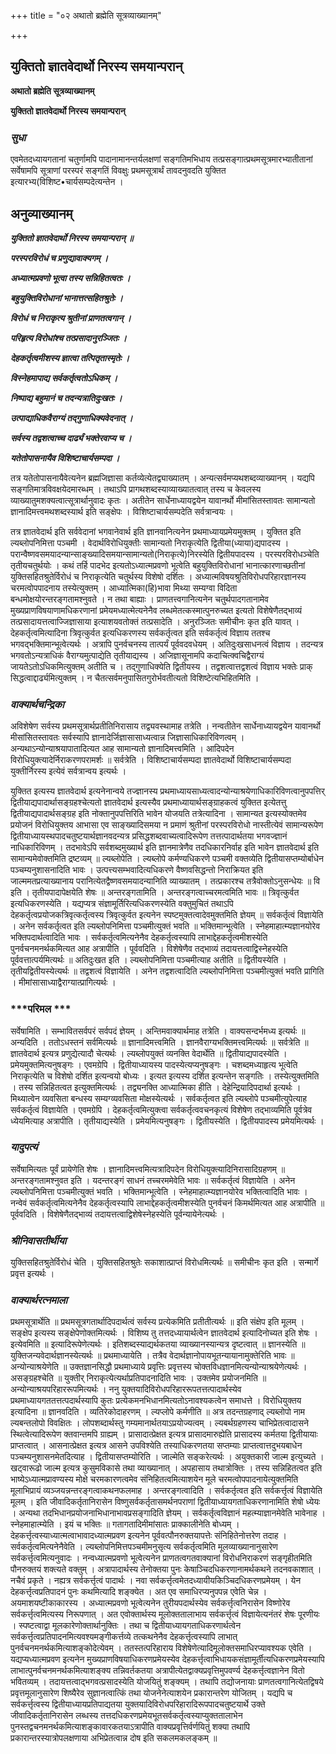 +++
title = "०२ अथातो ब्रह्मेति सूत्रव्याख्यानम्"

+++


## युक्तितो ज्ञातवेदार्थो निरस्य समयान्परान्

**अथातो ब्रह्मेति सूत्रव्याख्यानम्**

**युक्तितो ज्ञातवेदार्थो निरस्य समयान्परान्**

### ***सुधा***

एवमेतदध्यायगतानां चतुर्णामपि पादानामानन्तर्यलक्षणां सङ्गतिमभिधाय तत्प्रसङ्गात्प्रथमसूत्रमारभ्यातीतानां सर्वेषामपि सूत्राणां परस्परं सङ्गतिं विवक्षुः प्रथमसूत्रार्थं तावदनुवदति युक्तित इत्यारभ्य(विशिष्ट•चार्यसम्पदेत्यन्तेन ।

## **अनुव्याख्यानम्**

***युक्तितो ज्ञातवेदार्थो निरस्य समयान्परान् ॥***

***परस्परविरोधं च प्रणुद्यावाक्यगम् ।***

***अध्यात्मप्रवणो भूत्वा तस्य सन्निहितत्वतः ।***

***बहुयुक्तिविरोधानां भानात्तत्सहितश्रुतेः ।***

***विरोधं च निराकृत्य श्रुतीनां प्राणतत्वगान् ।***

***परिहृत्य विरोधांश्च तत्प्रसादानुरञ्जितः ।***

***देहकर्तृत्वमीशस्य ज्ञात्वा तत्पितृतास्मृतेः ।***

***विस्नेहमापाद्य सर्वकर्तृत्वतोऽधिकम् ।***

***निष्पाद्य बहुमानं च तदन्यत्रातिदुःखतः ।***

***उत्पाद्याधिकवैराग्यं तद्गुणाधिक्यवेदनात् ।***

***सर्वस्य तद्वशत्वाच्च दार्ढ्यं भक्तेरवाप्य च ।***

***यतेतोपासनायैव विशिष्टाचार्यसम्पदा ।***

तत्र यतेतोपासनायैवेत्यनेन ब्रह्मजिज्ञासा कर्तव्येत्येतद्व्याख्यातम् । अन्यत्सर्वमप्यथशब्दव्याख्यानम् । यद्यपि सङ्गतिमात्रविवक्षयेदमारब्धम् । तथाऽपि प्रागथशब्दस्याव्याख्यातत्वात् तस्य च केवलस्य व्याख्यातुमशक्यत्वात्सूत्रार्थानुवादः कृतः । अतीतेन सार्धेनाध्यायद्वयेन यावानर्थो मीमांसितस्तावतः सामान्यतो ज्ञानादिमत्त्वमथशब्दस्यार्थ इति सङ्क्षेपः । विशिष्टाचार्यसम्पदेति सर्वत्रान्वयः ।

तत्र ज्ञातवेदार्थ इति सर्ववेदानां भगवानेवार्थ इति ज्ञानवानित्यनेन प्रथमाध्यायप्रमेयमुक्तम् । युक्तित इति ल्यब्लोपनिमित्ता पञ्चमी । वेदार्थविरोधियुक्तीः सामान्यतो निराकृत्येति द्वितीया(ध्याया)द्यपादस्य । परान्वैष्णवसमयादन्यान्साङ्ख्यादिसमयान्सामान्यतो(निराकृत्ये)निरस्येति द्वितीयपादस्य । परस्परविरोधञ्चेति तृतीयचतुर्थयोः । कथं तर्हि पादभेद इत्यतोऽध्यात्मप्रवणो भूत्वेति बहुयुक्तिविरोधानां भानात्कारणाच्छतीनां युक्तिसहितश्रुतेर्विरोधं च निराकृत्येति चतुर्थस्य विशेषो दर्शितः । अध्यात्मविषयश्रुतिविरोधपरिहारज्ञानस्य चरमत्वोपपादनाय तस्येत्युक्तम् । आध्यात्मिका(हि)भावा मिथ्या सम्यग्वा विदिता बन्धमोक्षयोरन्तरङ्गतामश्नुवते । न तथा बाह्याः । प्राणतत्त्वगानित्यनेन चतुर्थपादगतानामेव मुख्यप्राणविषयाणामधिकरणानां प्रमेयमध्यात्मेत्यनेनैव लब्धमेतत्कस्मात्पुनरुच्यत इत्यतो विशेषेणैतद्भाव्यं तत्प्रसादायत्तत्वाज्जिज्ञासाया इत्याशयवतोक्तं तत्प्रसादेति । अनुरञ्जितः समीचीनः कृत इति यावत् । देहकर्तृत्वमित्यादिना त्रिवृत्कुर्वत इत्यधिकरणस्य सर्वकर्तृत्वत इति सर्वकर्तृत्वं विज्ञाय ततश्च भगवद्भक्तिमान्भूत्वेत्यर्थः । अत्रापि पुनर्वचनस्य तात्पर्यं पूर्ववदवधेयम् । अतिदुःखसाधनत्वं विज्ञाय । तदन्यत्र भगवतोऽन्यत्राधिकं वैराग्यमुत्पाद्येति तृतीयाद्यस्य । अजिज्ञासूनामपि कदाचित्क्वचिद्वैराग्यं जायतेऽतोऽधिकमित्युक्तम् अतीति च । तद्गुणाधिक्येति द्वितीयस्य । तद्वशत्वात्तद्वशत्वं विज्ञाय भक्तेः प्राक् सिद्धत्वाद्दार्ढ्यमित्युक्तम् । न चैतत्सर्वमनुपासितगुरोर्भवतीत्यतो विशिष्टेत्यभिहितमिति ।

### ***वाक्यार्थचन्द्रिका***

अविशेषेण सर्वस्य प्रथमसूत्रार्थप्रतीतिनिरासाय तद्व्यवस्थामाह तत्रेति । नन्वतीतेन सार्धेनाध्यायद्वयेन यावानर्थो मीसांसितस्तावतः सर्वस्यापि ज्ञानादेर्जिज्ञासासाध्यत्वान्न जिज्ञासाधिकारिविणत्वम् । अन्यथाऽन्योन्याश्रयापातादित्यत आह सामान्यतो ज्ञानादिमत्त्वमिति । आदिपदेन विरोधियुक्त्यादेर्निराकरणपरामर्शः ॥ सर्वत्रेति । विशिष्टाचार्यसम्पदा ज्ञातवेदार्थो विशिष्टाचार्यसम्पदा युक्तीर्निरस्य इत्येवं सर्वत्रान्वय इत्यर्थः ।

युक्तित इत्यस्य ज्ञातवेदार्थ इत्यनेनान्वये तज्ज्ञानस्य प्रथमाध्यायसाध्यत्वादन्योन्याश्रयेणाधिकारिविणत्वानुपपत्तिर् द्वितीयाद्यपादार्थासङ्ग्रहश्चेत्यतो ज्ञातवेदार्थ इत्यस्यैव प्रथमाध्यायार्थसङ्ग्राहकत्वं युक्तित इत्येतत्तु द्वितीयाद्यपादार्थसङ्ग्रह इति नोक्तानुपपत्तिरिति भावेन योजयति तत्रेत्यादिना । सामान्यत इत्यस्योक्तमेव प्रयोजनं विरोधियुक्तय आभासा एव साङ्ख्यादिसमया न प्रमाणं श्रुतीनां परस्परविरोधो नास्तीत्येवं सामान्यरूपेण द्वितीयाध्यायस्थपादचतुष्टयार्थज्ञानवदन्यत्र प्रसिद्धशब्दवाच्यत्वादिरूपेण तत्तत्पादार्थतया भगवज्ज्ञानं नाधिकारिविणम् । तदभावेऽपि सर्वशब्दमुख्यार्थ इति ज्ञानमात्रेणैव तदधिकारनिर्वाह इति भावेन ज्ञातवेदार्थ इति सामान्यमेवोक्तमिति द्रष्टव्यम् ॥ ल्यब्लोपेति । ल्यब्लोपे कर्मण्यधिकरणे पञ्चमी वक्तव्येति द्वितीयासप्तम्योर्बाधेन पञ्चम्यनुशासनादिति भावः । उत्पत्त्यसम्भवादित्यधिकरणे वैष्णवसिद्धन्तो निराक्रियत इति जाल्ममतप्रत्याख्यानाय परानित्येतद्वैष्णवसमयादन्यानिति व्याख्यातम् । तत्प्रकारश्च तत्रैवोक्तोऽनुसन्धेयः ॥ वि इति । तृतीयपादापेक्षयेति शेषः ॥ अन्तरङ्गतामिति । अन्तरङ्गत्वाच्चरमत्वमिति भावः ॥ त्रिवृत्कुर्वत इत्यधिकरणस्येति । यद्यप्यत्र संज्ञामूर्तिरित्यधिकरणस्येति वक्तुमुचितं तथाऽपि देहकर्तृत्वप्रयोजकत्रिवृत्कर्तृत्वस्य त्रिवृत्कुर्वत इत्यनेन स्पष्टमुक्तत्वादेवमुक्तमिति ज्ञेयम् ॥ सर्वकर्तृत्वं विज्ञायेति । अनेन सर्वकर्तृत्वत इति ल्यब्लोपनिमित्ता पञ्चमीत्युक्तं भवति ॥ भक्तिमान्भूत्वेति । स्नेहमाहात्म्यज्ञानयोरेव भक्तिपदार्थत्वादिति भावः । सर्वकर्तृत्वमित्यनेनैव देहकर्तृत्वस्यापि लाभाद्देहकर्तृत्वमीशस्येति पुनर्वचनमनर्थकमित्यत आह अत्रापीति । पूर्ववदिति । विशेषेणैव तद्भाव्यं तदायत्तत्वाद्विस्नेहस्येति पूर्ववत्तात्पर्यमित्यर्थः ॥ अतिदुःखत इति । ल्यब्लोपनिमित्ता पञ्चमीत्याह अतीति ॥ द्वितीयस्येति । तृतीयद्वितीयस्येत्यर्थः ॥ तद्वशत्वं विज्ञायेति । अनेन तद्वशत्वादिति ल्यब्लोपनिमित्ता पञ्चमीत्युक्तं भवति प्रागिति । मीमांसासाध्याद्वैराग्यात्प्रागित्यर्थः ।

### ***परिमल ***

सर्वेषामिति । सम्भावितसर्वपरं सर्वपदं ज्ञेयम् । अन्तिमवाक्यार्थमाह तत्रेति । वाक्यसन्दर्भमध्य इत्यर्थः ॥ अन्यदिति । ततोऽधस्तनं सर्वमित्यर्थः ॥ ज्ञानादिमत्त्वमिति । ज्ञानवैराग्यभक्तिमत्त्वमित्यर्थः ॥ सर्वत्रेति ॥ ज्ञातवेदार्थ इत्यत्र प्रणुद्येत्यादौ चेत्यर्थः । ल्यब्लोपयुक्तं व्यनक्ति वेदार्थेति ॥ द्वितीयाद्यपादस्येति । प्रमेयमुक्तमित्यनुषङ्गः । एवमग्रेपि । द्वितीयाध्यायस्य पादस्येत्यप्यनुषङ्गः । चशब्दमध्याहृत्य भूत्वेति निराकृत्येति च विशेषो दर्शित इत्यन्वयो बोध्यः । इत्यत इत्यस्य दर्शित इत्यन्तेन सङ्गतिः । तस्येत्युक्तमिति । तस्य सन्निहितत्वत इत्युक्तमित्यर्थः । तद्व्यनक्ति आध्यात्मिका हीति । देहेन्द्रियादिपदार्था इत्यर्थः । मिथ्यात्वेन व्यवसिता बन्धस्य सम्यग्व्यवसिता मोक्षस्येत्यर्थः । सर्वकर्तृत्वत इति ल्यब्लोपे पञ्चमीत्युपेत्याह सर्वकर्तृत्वं विज्ञायेति । एवमग्रेपि । देहकर्तृत्वमित्युक्त्वा सर्वकर्तृत्ववचनकृत्यं विशेषेण तद्भाव्यमिति पूर्वत्रेव ध्येयमित्याह अत्रापीति । तृतीयाद्यस्येति । प्रमेयमित्यनुषङ्गः । द्वितीयस्येति । द्वितीयपादस्य प्रमेयमित्यर्थः ।

### ***यादुपत्यं***

सर्वेषामित्यतः पूर्वं प्रायेणेति शेषः । ज्ञानादिमत्त्वमित्यत्रादिपदेन विरोधियुक्त्यादिनिरासादिग्रहणम् ॥ अन्तरङ्गतामश्नुवत इति । यदन्तरङ्गं साधनं तच्चरममेवेति भावः ॥ सर्वकर्तृत्वं विज्ञायेति । अनेन ल्यब्लोपनिमित्ता पञ्चमीत्युक्तं भवति । भक्तिमान्भूत्वेति । स्नेहमाहात्म्यज्ञानयोरेव भक्तित्वादिति भावः । नन्वेवं सर्वकर्तृत्वमित्यनेनैव देहकर्तृत्वस्यापि लाभाद्देहकर्तृत्वमीशस्येति पुनर्वचनं किमर्थमित्यत आह अत्रापीति ॥ पूर्ववदिति । विशेषेणैतद्भाव्यं तदायत्तत्वाद्विशेषेस्नेहस्येति पूर्वन्यायेनेत्यर्थः ।

### ***श्रीनिवासतीर्थीया***

युक्तिसहितश्रुतेर्विरोधं चेति । युक्तिसहितश्रुतेः सकाशात्प्राप्तं विरोधमित्यर्थः ॥ समीचीनः कृत इति । सन्मार्गे प्रवृत्त इत्यर्थः ।



### ***वाक्यार्थरत्नमाला***

प्रथमसूत्रार्थेति ॥ प्रथमसूत्रगतार्थादिपदार्थत्वं सर्वस्य प्रत्येकमिति प्रतीतीत्यर्थः ॥ इति संक्षेप इति मूलम् । सङ्क्षेप इत्यस्य सङ्क्षेपेणोक्तमित्यर्थः । विशिष्य तु तत्तदध्यायार्थत्वेन ज्ञातवेदार्थ इत्यादिनोच्यत इति शेषः । इत्येवमिति ॥ इत्यादिरूपेणेत्यर्थः । इतिशब्दस्याद्यर्थकतया व्याख्यानस्यान्यत्र दृष्टत्वात् ॥ ज्ञानस्येति ॥ युक्तिजन्यवेदार्थज्ञानस्येत्यर्थः ॥ प्रथमाध्यायेति । तत्रैव वेदार्थज्ञानोपायभूतन्यायानामुक्तेरिति भावः ॥ अन्योन्याश्रयेणेति ॥ उक्तज्ञानसिद्धौ प्रथमाध्याये प्रवृत्तिः प्रवृत्तस्य चोक्तविधज्ञानमित्यन्योन्याश्रयेणेत्यर्थः । असङ्ग्रहश्चेति ॥ युक्तीर् निराकृत्येत्यर्थाप्रतिपादनादिति भावः । उक्तमेव प्रयोजनमिति ॥ अन्योन्याश्रयपरिहाररूपमित्यर्थः । ननु युक्तयादिविरोधपरिहाररूपतत्तत्पादार्थस्येव प्रथमाध्यायगततत्तत्पदार्थस्यापि कुतः प्रत्येकमनभिधानमित्यतोऽनावश्यकत्वेन समाधत्ते । विरोधियुक्तय इत्यादिना ॥ ज्ञानवदिति । व्यतिरेकोदाहरणम् । ल्यप्लोपे कर्मणीति ॥ अत्र तदन्तग्रहणाद् ल्यब्लोपो नाम ल्यबन्तलोपो विवक्षितः । लोपशब्दार्थस्तु गम्यमानार्थतयाऽप्रयोज्यत्वम् । ल्यबर्थग्रहणस्य चाभिप्रेतत्वादासने स्थित्वेत्यादिरूपेण क्तवान्तमपि ग्राह्यम् । प्रासादात्प्रेक्षत इत्यत्र प्रासादमारुह्येति प्रासादस्य कर्मतया द्वितीयायाः प्राप्तत्वात् । आसनात्प्रेक्षत इत्यत्र आसने उपविश्येति तस्याधिकरणतया सप्तम्याः प्राप्तत्वात्तदुभयबाधेन पञ्चम्यनुशासनमेतदित्याह । द्वितीयासप्तम्योरिति । जाल्मेति सङ्करेत्यर्थः । अयुक्तकारी जाल्म इत्युच्यते । खट्वारूढो जाल्म इत्यत्र कुसुमविकासे तथा व्याख्यानात् । अपहासाय तथात्रोक्तिः । तस्य सन्निहितत्वत इति भाष्येऽध्यात्मप्रावण्यस्य मोक्षे चरमकारणत्वमेव संनिहितत्वमित्याशयेन मूले चरमत्वोपपादनायेत्युक्तमिति मूलाभिप्रायं व्यञ्जयन्नन्तरङ्गत्वाकथनफलमाह । अन्तरङ्गत्वादिति । सर्वकर्तृत्वत इति सर्वकर्त्तृत्वं विज्ञायेति मूलम् । इति जीवादिकर्तृतानिरासेन विष्णुसर्वकर्तृतासमर्थनपराणां द्वितीयाध्यायगताधिकरणानामिति शेषो ध्येयः । अन्यथा तदभिधानप्रयोजनाभिधानाभावप्रसङ्गादिति ज्ञेयम् । सर्वकर्तृत्वविज्ञानं महत्म्याज्ञानमेवेति भावेनाह । स्नेहमाहात्म्येति । इयं च भक्तिः ॥ गतागतादिमीमांसातः प्राक्कालीनेति बोध्यम् । देहकर्त्तृत्वस्याध्यात्मत्वाभावादध्यात्मप्रवण इत्यनेन पूर्ववत्पौनरुक्तयापत्तेः संनिहितेनोत्तरेण तदाह । सर्वकर्तृत्वमित्यनेनैवेति । ल्यब्लोपनिमित्तपञ्चमीमनुसृत्य सर्वकर्तृत्वमिति मूलव्याख्यानानुसारेण सर्वकर्त्तृत्वमित्यनुवादः । नन्वध्यात्मप्रवणो भूत्वेत्यनेन प्राणतत्वगतवाक्यानां विरोधनिराकरणं सङ्गृहीतमिति पौनरुक्तयं शक्त्यते वक्तुम् । अत्रापादार्थस्य तेनोक्तया पुनः केषाञ्चिदधिकरणानामर्थकथने तदनवकाशात् । नचैवं प्रकृते । नह्यत्र सर्वकर्त्तृत्वं पादार्थः । नवा सर्वकर्त्तृत्वमेतदध्यायीयकिञ्चिदधिकरणप्रमेयम् । येन देहकर्त्तृत्वप्रतिपादनं पुनः कथमित्यादि शङ्क्येत । अत एव समाधिरप्यनुपपन्न एवेति चेन्न । अयमाशयष्टीकाकारस्य । अध्यात्मप्रवणो भूत्वेत्यनेन तुरीयपदार्थस्येव सर्वकर्त्तृत्वनिरासेन विष्णोरेव सर्वकर्त्तृत्वमित्यस्य निरूपणात् । अत एवोक्तार्थस्य मूलोक्ततालाभाय सर्वकर्त्तृत्वं विज्ञायेत्यनंतरं शेषः पूरणीयः । स्पष्टत्वाद्वा मूलकारेणोक्तार्थानुक्तिः । तथा च द्वितीयाध्यायगताधिकरणार्थत्वेन सर्वकर्त्तृत्वप्रतिपादनमित्यवश्यमङ्गीकर्त्तव्ये तत्कथनेनैव देहकर्त्तृत्वस्यापि लाभात् पुनर्वचनमनर्थकमित्याशङ्कोदेत्येवम् । ततस्तत्परिहाराय विशेषेणेत्यादिमूलोक्तसमाधिरप्यावश्यक एवेति । यद्यप्यध्यात्मप्रवण इत्यनेन मुख्यप्राणविषयाधिकरणप्रमेयस्येव देहकर्त्तृत्वाभिधायकसंज्ञामूर्तीत्यधिकरणप्रमेयस्यापि लाभात्पुनर्वचनमनर्थकमित्याशङ्क्य तन्निवर्तकतया अत्रापीत्येतद्वाक्यप्रवृत्तिमुपवर्ण्य देहकर्त्तृत्वज्ञानेन वितो भवितव्यम् । तदायत्तत्वाद्भगवत्प्रसादस्येति योजयितुं शङ्क्यम् । तथापि तद्योजनायाः प्राणतत्वगानित्येतद्विषये प्रवृत्तमूलानुसारेण शिष्यैरेव सुज्ञानत्वात्किं तथा योजनेनेत्याशयेन प्रकारान्तरेण योजितम् । यद्यपि च सर्वकर्त्तृत्वस्य द्वितीयाध्यायप्रतिपाद्यतया युक्तयादिविरोधपरिहारादिरूपपादचतुष्टयार्थे उक्ते जीवादिकर्तृतानिरासेन लब्धस्य तत्तदधिकरणप्रमेयभूतसर्वकर्तृत्वस्याप्युक्ततालाभेन पुनस्तद्वचनमनर्थकमित्याशङ्कावारकतयाऽत्रापीति वाक्यप्रवृत्तिर्वर्णयितुं शक्या तथापि प्रकारान्तरस्यात्रोपलक्षणाया अभिप्रेतत्वान्न दोष इति सकलमकलङ्कम् ॥

